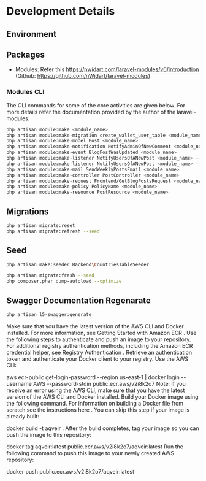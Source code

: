 # Development Details

## Environment

## Packages
- Modules: Refer this https://nwidart.com/laravel-modules/v6/introduction (Github: https://github.com/nWidart/laravel-modules)

### Modules CLI
The CLI commands for some of the core activities are given below. For more details refer the documentation provided by the author of the laravel-modules.

```sh
php artisan module:make <module_name>
php artisan module:make-migration create_wallet_user_table <module_name>
php artisan module:make-model Post <module_name>
php artisan module:make-notification NotifyAdminOfNewComment <module_name>
php artisan module:make-event BlogPostWasUpdated <module_name>
php artisan module:make-listener NotifyUsersOfANewPost <module_name> --event=PostWasCreated
php artisan module:make-listener NotifyUsersOfANewPost <module_name> --event=PostWasCreated --queued
php artisan module:make-mail SendWeeklyPostsEmail <module_name>
php artisan module:make-controller PostController <module_name>
php artisan module:make-request Frontend/GetBlogPostsRequest <module_name>
php artisan module:make-policy PolicyName <module_name>
php artisan module:make-resource PostResource <module_name>
```

## Migrations
```sh
php artisan migrate:reset
php artisan migrate:refresh --seed
```

## Seed
```sh
php artisan make:seeder Backend\CountriesTableSeeder

php artisan migrate:fresh --seed
php composer.phar dump-autoload --optimize
```

## Swagger Documentation Regenarate
```sh
php artisan l5-swagger:generate
```

Make sure that you have the latest version of the AWS CLI and Docker installed. For more information, see Getting Started with Amazon ECR .
Use the following steps to authenticate and push an image to your repository. For additional registry authentication methods, including the Amazon ECR credential helper, see Registry Authentication .
Retrieve an authentication token and authenticate your Docker client to your registry.
Use the AWS CLI:

aws ecr-public get-login-password --region us-east-1 | docker login --username AWS --password-stdin public.ecr.aws/v2i8k2o7
Note: If you receive an error using the AWS CLI, make sure that you have the latest version of the AWS CLI and Docker installed.
Build your Docker image using the following command. For information on building a Docker file from scratch see the instructions here . You can skip this step if your image is already built:

docker build -t aqveir .
After the build completes, tag your image so you can push the image to this repository:

docker tag aqveir:latest public.ecr.aws/v2i8k2o7/aqveir:latest
Run the following command to push this image to your newly created AWS repository:

docker push public.ecr.aws/v2i8k2o7/aqveir:latest